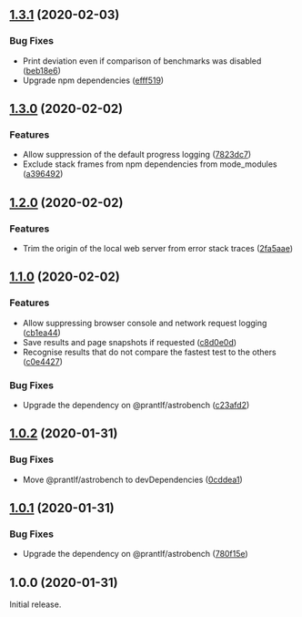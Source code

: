 ## [1.3.1](https://github.com/prantlf/astrobench-cli/compare/v1.3.0...v1.3.1) (2020-02-03)

### Bug Fixes

* Print deviation even if comparison of benchmarks was disabled ([beb18e6](https://github.com/prantlf/astrobench-cli/commit/beb18e6f51d78e632aa237601857bd6fa74c9ccc))
* Upgrade npm dependencies ([efff519](https://github.com/prantlf/astrobench-cli/commit/efff5199b1cac67072fd0f9ffed60f0221e985d1))

## [1.3.0](https://github.com/prantlf/astrobench-cli/compare/v1.2.0...v1.3.0) (2020-02-02)

### Features

* Allow suppression of the default progress logging ([7823dc7](https://github.com/prantlf/astrobench-cli/commit/7823dc78e43e7126439e3fe57a21099bfeeae96f))
* Exclude stack frames from npm dependencies from mode_modules ([a396492](https://github.com/prantlf/astrobench-cli/commit/a3964927999214a64ca193e0a38903c6b2131b29))

## [1.2.0](https://github.com/prantlf/astrobench-cli/compare/v1.1.0...v1.2.0) (2020-02-02)

### Features

* Trim the origin of the local web server from error stack traces ([2fa5aae](https://github.com/prantlf/astrobench-cli/commit/2fa5aae4801f934d77c0e04b675f3283c775fc1e))

## [1.1.0](https://github.com/prantlf/astrobench-cli/compare/v1.0.2...v1.1.0) (2020-02-02)

### Features

* Allow suppressing browser console and network request logging ([cb1ea44](https://github.com/prantlf/astrobench/commit/cb1ea44524ae3cc153c4afd02e4fa522b277e94b))
* Save results and page snapshots if requested ([c8d0e0d](https://github.com/prantlf/astrobench/commit/c8d0e0d901033dafed2dd8cc1bddefa364e9cb4b))
* Recognise results that do not compare the fastest test to the others ([c0e4427](https://github.com/prantlf/astrobench/commit/c0e442730b3679fc34bf1938d5c5ce3869808338))

### Bug Fixes

* Upgrade the dependency on @prantlf/astrobench ([c23afd2](https://github.com/prantlf/astrobench/commit/c23afd262e69d1c0278c3f190a2c9d28a99d45c9))

## [1.0.2](https://github.com/prantlf/astrobench-cli/compare/v1.0.1...v1.0.2) (2020-01-31)

### Bug Fixes

* Move @prantlf/astrobench to devDependencies ([0cddea1](https://github.com/prantlf/astrobench/commit/0cddea1acdcc6b8d027d742b23e3eea303f8b8cc))

## [1.0.1](https://github.com/prantlf/astrobench-cli/compare/v1.0.0...v1.0.1) (2020-01-31)

### Bug Fixes

* Upgrade the dependency on @prantlf/astrobench ([780f15e](https://github.com/prantlf/astrobench/commit/780f15e1841c20d7425ace7b7c7216efa001d268))

## 1.0.0 (2020-01-31)

Initial release.
